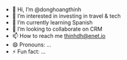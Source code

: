 - 👋 Hi, I’m @donghoangthinh
- 👀 I’m interested in investing in travel & tech
- 🌱 I’m currently learning Spanish
- 💞️ I’m looking to collaborate on CRM
- 📫 How to reach me thinhdh@enet.io
- 😄 Pronouns: ...
- ⚡ Fun fact: ...

<!---
donghoangthinh/donghoangthinh is a ✨ special ✨ repository because its `README.md` (this file) appears on your GitHub profile.
You can click the Preview link to take a look at your changes.
--->
